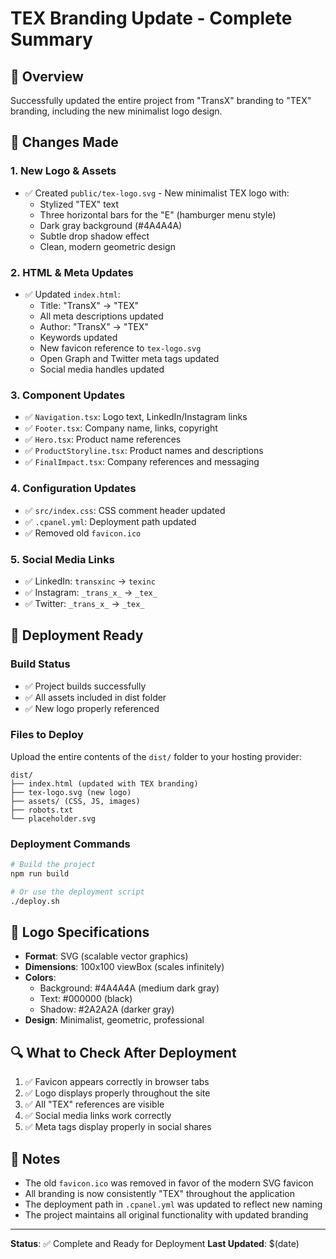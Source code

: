 # TEX Branding Update - Complete Summary

## 🎯 Overview
Successfully updated the entire project from "TransX" branding to "TEX" branding, including the new minimalist logo design.

## 🔄 Changes Made

### 1. New Logo & Assets
- ✅ Created `public/tex-logo.svg` - New minimalist TEX logo with:
  - Stylized "TEX" text
  - Three horizontal bars for the "E" (hamburger menu style)
  - Dark gray background (#4A4A4A)
  - Subtle drop shadow effect
  - Clean, modern geometric design

### 2. HTML & Meta Updates
- ✅ Updated `index.html`:
  - Title: "TransX" → "TEX"
  - All meta descriptions updated
  - Author: "TransX" → "TEX"
  - Keywords updated
  - New favicon reference to `tex-logo.svg`
  - Open Graph and Twitter meta tags updated
  - Social media handles updated

### 3. Component Updates
- ✅ `Navigation.tsx`: Logo text, LinkedIn/Instagram links
- ✅ `Footer.tsx`: Company name, links, copyright
- ✅ `Hero.tsx`: Product name references
- ✅ `ProductStoryline.tsx`: Product names and descriptions
- ✅ `FinalImpact.tsx`: Company references and messaging

### 4. Configuration Updates
- ✅ `src/index.css`: CSS comment header updated
- ✅ `.cpanel.yml`: Deployment path updated
- ✅ Removed old `favicon.ico`

### 5. Social Media Links
- ✅ LinkedIn: `transxinc` → `texinc`
- ✅ Instagram: `_trans_x_` → `_tex_`
- ✅ Twitter: `_trans_x_` → `_tex_`

## 🚀 Deployment Ready

### Build Status
- ✅ Project builds successfully
- ✅ All assets included in dist folder
- ✅ New logo properly referenced

### Files to Deploy
Upload the entire contents of the `dist/` folder to your hosting provider:
```
dist/
├── index.html (updated with TEX branding)
├── tex-logo.svg (new logo)
├── assets/ (CSS, JS, images)
├── robots.txt
└── placeholder.svg
```

### Deployment Commands
```bash
# Build the project
npm run build

# Or use the deployment script
./deploy.sh
```

## 🎨 Logo Specifications
- **Format**: SVG (scalable vector graphics)
- **Dimensions**: 100x100 viewBox (scales infinitely)
- **Colors**: 
  - Background: #4A4A4A (medium dark gray)
  - Text: #000000 (black)
  - Shadow: #2A2A2A (darker gray)
- **Design**: Minimalist, geometric, professional

## 🔍 What to Check After Deployment
1. ✅ Favicon appears correctly in browser tabs
2. ✅ Logo displays properly throughout the site
3. ✅ All "TEX" references are visible
4. ✅ Social media links work correctly
5. ✅ Meta tags display properly in social shares

## 📝 Notes
- The old `favicon.ico` was removed in favor of the modern SVG favicon
- All branding is now consistently "TEX" throughout the application
- The deployment path in `.cpanel.yml` was updated to reflect new naming
- The project maintains all original functionality with updated branding

---
**Status**: ✅ Complete and Ready for Deployment
**Last Updated**: $(date)
